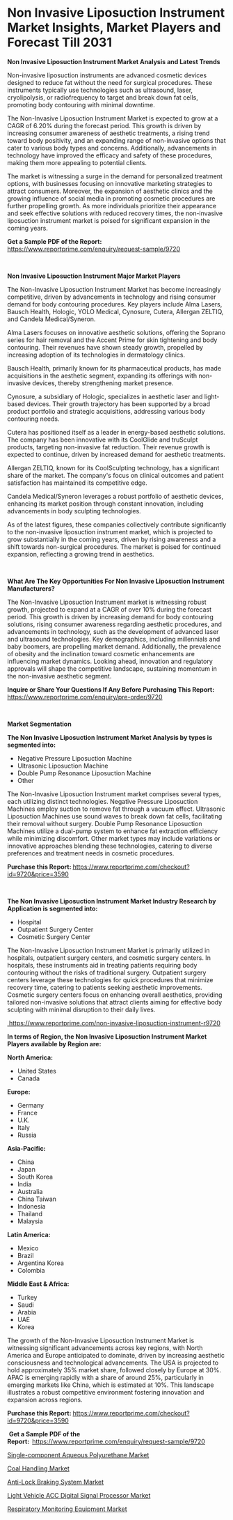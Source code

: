 <p><h1>Non Invasive Liposuction Instrument Market Insights, Market Players and Forecast Till 2031</h1></p><p><strong>Non Invasive Liposuction Instrument Market Analysis and Latest Trends</strong></p>
<p><p>Non-invasive liposuction instruments are advanced cosmetic devices designed to reduce fat without the need for surgical procedures. These instruments typically use technologies such as ultrasound, laser, cryolipolysis, or radiofrequency to target and break down fat cells, promoting body contouring with minimal downtime.</p><p>The Non-Invasive Liposuction Instrument Market is expected to grow at a CAGR of 6.20% during the forecast period. This growth is driven by increasing consumer awareness of aesthetic treatments, a rising trend toward body positivity, and an expanding range of non-invasive options that cater to various body types and concerns. Additionally, advancements in technology have improved the efficacy and safety of these procedures, making them more appealing to potential clients. </p><p>The market is witnessing a surge in the demand for personalized treatment options, with businesses focusing on innovative marketing strategies to attract consumers. Moreover, the expansion of aesthetic clinics and the growing influence of social media in promoting cosmetic procedures are further propelling growth. As more individuals prioritize their appearance and seek effective solutions with reduced recovery times, the non-invasive liposuction instrument market is poised for significant expansion in the coming years.</p></p>
<p><strong>Get a Sample PDF of the Report:&nbsp;</strong> <a href="https://www.reportprime.com/enquiry/request-sample/9720">https://www.reportprime.com/enquiry/request-sample/9720</a></p>
<p>&nbsp;</p>
<p><strong>Non Invasive Liposuction Instrument Major Market Players</strong></p>
<p><p>The Non-Invasive Liposuction Instrument Market has become increasingly competitive, driven by advancements in technology and rising consumer demand for body contouring procedures. Key players include Alma Lasers, Bausch Health, Hologic, YOLO Medical, Cynosure, Cutera, Allergan ZELTIQ, and Candela Medical/Syneron. </p><p>Alma Lasers focuses on innovative aesthetic solutions, offering the Soprano series for hair removal and the Accent Prime for skin tightening and body contouring. Their revenues have shown steady growth, propelled by increasing adoption of its technologies in dermatology clinics.</p><p>Bausch Health, primarily known for its pharmaceutical products, has made acquisitions in the aesthetic segment, expanding its offerings with non-invasive devices, thereby strengthening market presence. </p><p>Cynosure, a subsidiary of Hologic, specializes in aesthetic laser and light-based devices. Their growth trajectory has been supported by a broad product portfolio and strategic acquisitions, addressing various body contouring needs.</p><p>Cutera has positioned itself as a leader in energy-based aesthetic solutions. The company has been innovative with its CoolGlide and truSculpt products, targeting non-invasive fat reduction. Their revenue growth is expected to continue, driven by increased demand for aesthetic treatments.</p><p>Allergan ZELTIQ, known for its CoolSculpting technology, has a significant share of the market. The company's focus on clinical outcomes and patient satisfaction has maintained its competitive edge.</p><p>Candela Medical/Syneron leverages a robust portfolio of aesthetic devices, enhancing its market position through constant innovation, including advancements in body sculpting technologies.</p><p>As of the latest figures, these companies collectively contribute significantly to the non-invasive liposuction instrument market, which is projected to grow substantially in the coming years, driven by rising awareness and a shift towards non-surgical procedures. The market is poised for continued expansion, reflecting a growing trend in aesthetics.</p></p>
<p>&nbsp;</p>
<p><strong>What Are The Key Opportunities For Non Invasive Liposuction Instrument Manufacturers?</strong></p>
<p><p>The Non-Invasive Liposuction Instrument market is witnessing robust growth, projected to expand at a CAGR of over 10% during the forecast period. This growth is driven by increasing demand for body contouring solutions, rising consumer awareness regarding aesthetic procedures, and advancements in technology, such as the development of advanced laser and ultrasound technologies. Key demographics, including millennials and baby boomers, are propelling market demand. Additionally, the prevalence of obesity and the inclination toward cosmetic enhancements are influencing market dynamics. Looking ahead, innovation and regulatory approvals will shape the competitive landscape, sustaining momentum in the non-invasive aesthetic segment.</p></p>
<p><strong>Inquire or Share Your Questions If Any Before Purchasing This Report:</strong> <a href="https://www.reportprime.com/enquiry/pre-order/9720">https://www.reportprime.com/enquiry/pre-order/9720</a></p>
<p>&nbsp;</p>
<p><strong>Market Segmentation</strong></p>
<p><strong>The Non Invasive Liposuction Instrument Market Analysis by types is segmented into:</strong></p>
<p><ul><li>Negative Pressure Liposuction Machine</li><li>Ultrasonic Liposuction Machine</li><li>Double Pump Resonance Liposuction Machine</li><li>Other</li></ul></p>
<p><p>The Non-Invasive Liposuction Instrument market comprises several types, each utilizing distinct technologies. Negative Pressure Liposuction Machines employ suction to remove fat through a vacuum effect. Ultrasonic Liposuction Machines use sound waves to break down fat cells, facilitating their removal without surgery. Double Pump Resonance Liposuction Machines utilize a dual-pump system to enhance fat extraction efficiency while minimizing discomfort. Other market types may include variations or innovative approaches blending these technologies, catering to diverse preferences and treatment needs in cosmetic procedures.</p></p>
<p><strong>Purchase this Report:&nbsp;</strong><a href="https://www.reportprime.com/checkout?id=9720&price=3590">https://www.reportprime.com/checkout?id=9720&price=3590</a></p>
<p>&nbsp;</p>
<p><strong>The Non Invasive Liposuction Instrument Market Industry Research by Application is segmented into:</strong></p>
<p><ul><li>Hospital</li><li>Outpatient Surgery Center</li><li>Cosmetic Surgery Center</li></ul></p>
<p><p>The Non-Invasive Liposuction Instrument Market is primarily utilized in hospitals, outpatient surgery centers, and cosmetic surgery centers. In hospitals, these instruments aid in treating patients requiring body contouring without the risks of traditional surgery. Outpatient surgery centers leverage these technologies for quick procedures that minimize recovery time, catering to patients seeking aesthetic improvements. Cosmetic surgery centers focus on enhancing overall aesthetics, providing tailored non-invasive solutions that attract clients aiming for effective body sculpting with minimal disruption to their daily lives.</p></p>
<p><a href="https://www.reportprime.com/non-invasive-liposuction-instrument-r9720">&nbsp;https://www.reportprime.com/non-invasive-liposuction-instrument-r9720</a></p>
<p><strong>In terms of Region, the Non Invasive Liposuction Instrument Market Players available by Region are:</strong></p>
<p>
    <p> <strong> North America: </strong>
        <ul>
            <li>United States</li>
            <li>Canada</li>
        </ul>
        </p> 
    <p> <strong> Europe: </strong>
        <ul>
            <li>Germany</li>
            <li>France</li>
            <li>U.K.</li>
            <li>Italy</li>
            <li>Russia</li>
        </ul>
        </p> 
    <p> <strong> Asia-Pacific: </strong>
        <ul>
            <li>China</li>
            <li>Japan</li>
            <li>South Korea</li>
            <li>India</li>
            <li>Australia</li>
            <li>China Taiwan</li>
            <li>Indonesia</li>
            <li>Thailand</li>
            <li>Malaysia</li>
        </ul>
        </p> 
    <p> <strong> Latin America: </strong>
        <ul>
            <li>Mexico</li>
            <li>Brazil</li>
            <li>Argentina Korea</li>
            <li>Colombia</li>
        </ul>
        </p> 
    <p> <strong> Middle East & Africa: </strong>
        <ul>
            <li>Turkey</li>
            <li>Saudi</li>
            <li>Arabia</li>
            <li>UAE</li>
            <li>Korea</li>
        </ul>
    </p>
    </p>
<p><p>The growth of the Non-Invasive Liposuction Instrument Market is witnessing significant advancements across key regions, with North America and Europe anticipated to dominate, driven by increasing aesthetic consciousness and technological advancements. The USA is projected to hold approximately 35% market share, followed closely by Europe at 30%. APAC is emerging rapidly with a share of around 25%, particularly in emerging markets like China, which is estimated at 10%. This landscape illustrates a robust competitive environment fostering innovation and expansion across regions.</p></p>
<p><strong>Purchase this Report: </strong><a href="https://www.reportprime.com/checkout?id=9720&price=3590">https://www.reportprime.com/checkout?id=9720&price=3590</a></p>
<p>&nbsp;<strong>Get a Sample PDF of the Report:&nbsp;&nbsp;</strong><a href="https://www.reportprime.com/enquiry/request-sample/9720">https://www.reportprime.com/enquiry/request-sample/9720</a></p>
<p><strong></strong></p>
<p><p><a href="https://medium.com/@abdulkoss1996/the-single-component-aqueous-polyurethane-market-prioritizes-cost-control-and-efficiency-328f70a1c1b0">Single-component Aqueous Polyurethane Market</a></p><p><a href="https://www.linkedin.com/pulse/coal-handling-market-indicators-size-regional-breakdown-player-mvedf?trackingId=mBap62gsRzOUnwcSx2ojcw%3D%3D">Coal Handling Market</a></p><p><a href="https://issuu.com/reportprime-2/docs/anti-lock-braking-system-market-siz_a32308e9c4efe4">Anti-Lock Braking System Market</a></p><p><a href="https://issuu.com/reportprime-2/docs/light-vehicle-acc-digital-signal-pr_1de0471ea4a00d">Light Vehicle ACC Digital Signal Processor Market</a></p><p><a href="https://github.com/ygfu6u/Market-Research-Report-List-1/blob/main/respiratory-monitoring-equipment-market.md">Respiratory Monitoring Equipment Market</a></p></p>